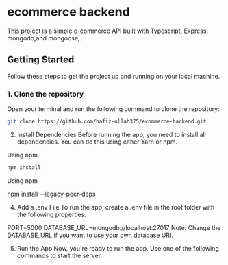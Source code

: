 # ecommerce backend

This project is a simple e-commerce API built with Typescript, Express, mongodb,and mongoose,.

## Getting Started

Follow these steps to get the project up and running on your local machine.

### 1. Clone the repository

Open your terminal and run the following command to clone the repository:

```sh
git clone https://github.com/hafiz-ullah375/ecommerce-backend.git 

```

2. Install Dependencies
Before running the app, you need to install all dependencies. You can do this using either Yarn or npm.

Using npm
```sh
npm install
```
Using npm

npm install --legacy-peer-deps

4. Add a .env File
To run the app, create a .env file in the root folder with the following properties:

PORT=5000
DATABASE_URL=mongodb://localhost:27017
Note: Change the DATABASE_URL if you want to use your own database URI.

5. Run the App
Now, you're ready to run the app. Use one of the following commands to start the server.

